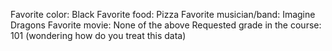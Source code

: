 Favorite color: Black
Favorite food: Pizza
Favorite musician/band: Imagine Dragons
Favorite movie: None of the above
Requested grade in the course: 101 (wondering how do you treat this data)
